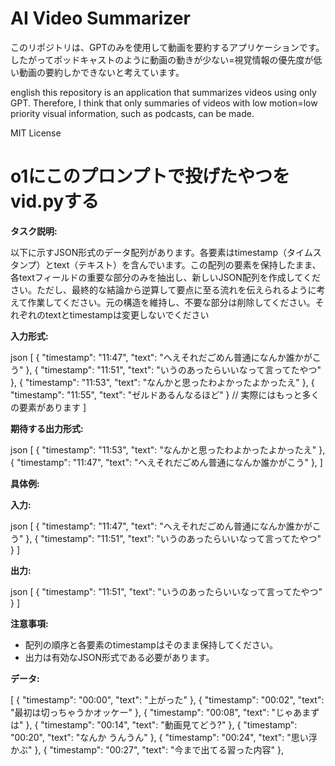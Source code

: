 # AI Video Summarizer
このリポジトリは、GPTのみを使用して動画を要約するアプリケーションです。
したがってポッドキャストのように動画の動きが少ない=視覚情報の優先度が低い動画の要約しかできないと考えています。

english
this repository is an application that summarizes videos using only GPT.
Therefore, I think that only summaries of videos with low motion=low priority visual information, such as podcasts, can be made.

MIT License


# o1にこのプロンプトで投げたやつをvid.pyする

**タスク説明:**

以下に示すJSON形式のデータ配列があります。各要素はtimestamp（タイムスタンプ）とtext（テキスト）を含んでいます。この配列の要素を保持したまま、各textフィールドの重要な部分のみを抽出し、新しいJSON配列を作成してください。ただし、最終的な結論から逆算して要点に至る流れを伝えられるように考えて作業してください。元の構造を維持し、不要な部分は削除してください。それぞれのtextとtimestampは変更しないでください

**入力形式:**

json
[
    {
        "timestamp": "11:47",
        "text": "へえそれだごめん普通になんか誰かがこう"
    },
    {
        "timestamp": "11:51",
        "text": "いうのあったらいいなって言ってたやつ"
    },
    {
        "timestamp": "11:53",
        "text": "なんかと思ったわよかったよかったえ"
    },
    {
        "timestamp": "11:55",
        "text": "ゼルドあるんなるほど"
    }
    // 実際にはもっと多くの要素があります
]


**期待する出力形式:**

json
[
    {
        "timestamp": "11:53",
        "text": "なんかと思ったわよかったよかったえ"
    },
        {
        "timestamp": "11:47",
        "text": "へえそれだごめん普通になんか誰かがこう"
    },
]


**具体例:**

**入力:**

json
[
    {
        "timestamp": "11:47",
        "text": "へえそれだごめん普通になんか誰かがこう"
    },
    {
        "timestamp": "11:51",
        "text": "いうのあったらいいなって言ってたやつ"
    }
]


**出力:**

json
[
    {
        "timestamp": "11:51",
        "text": "いうのあったらいいなって言ってたやつ"
    }
]


**注意事項:**

- 配列の順序と各要素のtimestampはそのまま保持してください。
- 出力は有効なJSON形式である必要があります。


**データ:**


[ 
  {
    "timestamp": "00:00",
    "text": "上がった"
  },
  {
    "timestamp": "00:02",
    "text": "最初は切っちゃうかオッケー"
  },
  {
    "timestamp": "00:08",
    "text": "じゃあまずは"
  },
  {
    "timestamp": "00:14",
    "text": "動画見てどう?"
  },
  {
    "timestamp": "00:20",
    "text": "なんか うんうん"
  },
  {
    "timestamp": "00:24",
    "text": "思い浮かぶ"
  },
  {
    "timestamp": "00:27",
    "text": "今まで出てる習った内容"
  },